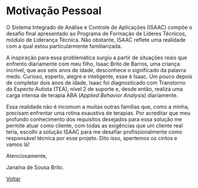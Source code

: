 # Motivação Pessoal
O Sistema Integrado de Análise e Controle de Aplicações (ISAAC) compõe o desafio final apresentado ao Programa de Formação de Líderes Técnicos, módulo de Liderança Técnica. Não obstante, ISAAC reflete uma realidade com a qual estou particularmente familiarizada.

A inspiração para essa problemática surgiu a partir de situações reais que enfrento diariamente com meu filho, Isaac Brito de Barros, uma criança incrível, que aos seis anos de idade, desconhece o significado da palavra medo. Curioso, esperto, alegre e inteligente, esse é Isaac. Um pouco depois de completar dois anos de idade, Isaac foi diagnosticado com Transtorno do Especto Autista (TEA), nível 2 de suporte e, desde então, realiza uma carga intensa de terapia ABA (_Applied Behavior Analysis_) diariamente.

Essa realidade não é incomum a muitas outras famílias que, como a minha, precisam enfrentar uma rotina exaustiva de terapias. Por acreditar que meu profundo conhecimento dos requisitos desejados para essa solução me permite atuar como cliente, com todas as exigências que um cliente real teria, escolhi a solução ISAAC para me desafiar profissionalmente como responsável técnica por esse projeto. Dito isso, apertemos os cintos e vamos lá!

Atenciosamente,

Janaína de Sousa Brito.

[Voltar](index.md)